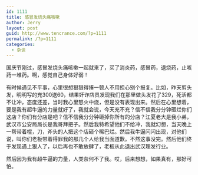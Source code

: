 ```yaml
---
id: 1111
title: 感冒发烧头痛咳嗽
author: Jerry
layout: post
guid: http://www.tencrance.com/?p=1111
permalink: /?p=1111
categories:
  - 杂谈
---
```

国庆节刚过，感冒发烧头痛咳嗽一起就来了，买了消炎药，感冒药，退烧药，止咳药一堆药。啊，感觉自己身体好弱！

有时候遇见不平事，心里很想狠狠得揍一顿人不用担心别个报复。比如，昨天剪头发，明明写的充300送60，结果奸诈店员发现我们在那里做头发花了329，死活都不让冲，态度还差，当时我心里怒火中烧，但是没有表现出来。然后在心里想着，要是我有超牛逼的力量就好了，我就会说，今天充不充？信不信我分分钟砸烂你们这店？你们有分店是吧？信不信我分分钟砸掉你所有的分店？江夏老大是我小弟，武汉市公安局局长是我哥拜把子。然后我特希望他们不给冲，我就幻想，当天晚上一帮带着棍，刀，斧头的人把这个店砸个稀巴烂。然后我牛逼闪闪出现，对他们说，叫你们老板带着得罪我的那几个人给我当面道歉。不然这事没完。然后他们终于发现遇上狠人了，以后再也不敢放肆了，老板从此退出武汉理发行业。

然后因为我有超牛逼的力量，人类奈何不了我。哎，后来想想，如果真有，那好可怕。